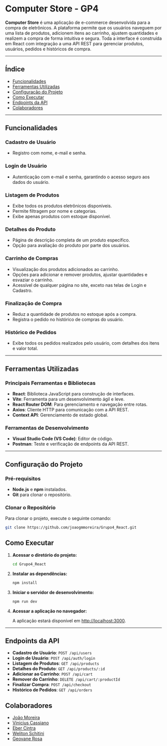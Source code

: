 # Computer Store - GP4

**Computer Store** é uma aplicação de e-commerce desenvolvida para a compra de eletrônicos. A plataforma permite que os usuários naveguem por uma lista de produtos, adicionem itens ao carrinho, ajustem quantidades e realizem a compra de forma intuitiva e segura. Toda a interface é construída em React com integração a uma API REST para gerenciar produtos, usuários, pedidos e históricos de compra.

---

## Índice

- [Funcionalidades](#funcionalidades)
- [Ferramentas Utilizadas](#ferramentas-utilizadas)
- [Configuração do Projeto](#configuração-do-projeto)
- [Como Executar](#como-executar)
- [Endpoints da API](#endpoints-da-api)
- [Colaboradores](#colaboradores)

---

## Funcionalidades

### Cadastro de Usuário

- Registro com nome, e-mail e senha.

### Login de Usuário

- Autenticação com e-mail e senha, garantindo o acesso seguro aos dados do usuário.

### Listagem de Produtos

- Exibe todos os produtos eletrônicos disponíveis.
- Permite filtragem por nome e categorias.
- Exibe apenas produtos com estoque disponível.

### Detalhes do Produto

- Página de descrição completa de um produto específico.
- Opção para avaliação do produto por parte dos usuários.

### Carrinho de Compras

- Visualização dos produtos adicionados ao carrinho.
- Opções para adicionar e remover produtos, ajustar quantidades e esvaziar o carrinho.
- Acessível de qualquer página no site, exceto nas telas de Login e Cadastro.

### Finalização de Compra

- Reduz a quantidade de produtos no estoque após a compra.
- Registra o pedido no histórico de compras do usuário.

### Histórico de Pedidos

- Exibe todos os pedidos realizados pelo usuário, com detalhes dos itens e valor total.

---

## Ferramentas Utilizadas

### Principais Ferramentas e Bibliotecas

- **React**: Biblioteca JavaScript para construção de interfaces.
- **Vite**: Ferramenta para um desenvolvimento ágil e leve.
- **React Router DOM**: Para gerenciamento e navegação entre rotas.
- **Axios**: Cliente HTTP para comunicação com a API REST.
- **Context API**: Gerenciamento de estado global.

### Ferramentas de Desenvolvimento

- **Visual Studio Code (VS Code)**: Editor de código.
- **Postman**: Teste e verificação de endpoints da API REST.

---

## Configuração do Projeto

### Pré-requisitos

- **Node.js** e **npm** instalados.
- **Git** para clonar o repositório.

### Clonar o Repositório

Para clonar o projeto, execute o seguinte comando:

```bash
git clone https://github.com/joaogmmoreira/Grupo4_React.git
```

## Como Executar

1. **Acessar o diretório do projeto:**

    ```bash
    cd Grupo4_React
    ```

2. **Instalar as dependências:**

    ```bash
    npm install
    ```

3. **Iniciar o servidor de desenvolvimento:**

    ```bash
    npm run dev
    ```

4. **Acessar a aplicação no navegador:**

    A aplicação estará disponível em [http://localhost:3000](http://localhost:3000).

---

## Endpoints da API

- **Cadastro de Usuário**: `POST /api/users`
- **Login de Usuário**: `POST /api/auth/login`
- **Listagem de Produtos**: `GET /api/products`
- **Detalhes do Produto**: `GET /api/products/:id`
- **Adicionar ao Carrinho**: `POST /api/cart`
- **Remover do Carrinho**: `DELETE /api/cart/:productId`
- **Finalizar Compra**: `POST /api/checkout`
- **Histórico de Pedidos**: `GET /api/orders`

## Colaboradores

- [João Moreira](https://github.com/joaogmmoreira)
- [Vinicius Cassiano](https://github.com/ViniciusCassiano2105)
- [Eber Cintra](https://github.com/cintra444)
- [Weliton Schitini](https://github.com/weliton-schitini)
- [Geovane Rosa](https://github.com/geovanerosa)


